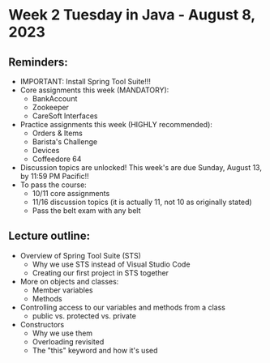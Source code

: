 # Week 2 Tuesday in Java - August 8, 2023

## Reminders:
- IMPORTANT: Install Spring Tool Suite!!!
- Core assignments this week (MANDATORY):
    - BankAccount
    - Zookeeper
    - CareSoft Interfaces
- Practice assignments this week (HIGHLY recommended):
    - Orders & Items
    - Barista's Challenge
    - Devices
    - Coffeedore 64
- Discussion topics are unlocked!  This week's are due Sunday, August 13, by 11:59 PM Pacific!!
- To pass the course:
    - 10/11 core assignments
    - 11/16 discussion topics (it is actually 11, not 10 as originally stated)
    - Pass the belt exam with any belt

## Lecture outline:
- Overview of Spring Tool Suite (STS)
    - Why we use STS instead of Visual Studio Code
    - Creating our first project in STS together
- More on objects and classes:
    - Member variables
    - Methods
- Controlling access to our variables and methods from a class
    - public vs. protected vs. private
- Constructors
    - Why we use them
    - Overloading revisited
    - The "this" keyword and how it's used